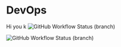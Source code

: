 # DevOps

Hi you k
![GitHub Workflow Status (branch)](https://img.shields.io/github/actions/workflow/status/Khantwaiyan2312/https://github.com/Khantwaiyan2312/DevOps/main.yml?branch=<master)

![GitHub Workflow Status (branch)](https://img.shields.io/github/actions/workflow/status/asteyven/sem/main.yml?branch=master)








